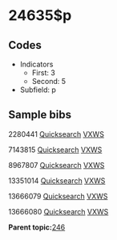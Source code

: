 # 24635$p

## Codes

-   Indicators
    -   First: 3
    -   Second: 5
-   Subfield: p

## Sample bibs

2280441 [Quicksearch](https://search.library.yale.edu/catalog/2280441) [VXWS](http://prodorbis.library.yale.edu:7014/vxws/GetHoldingsService?bibId=2280441)

7143815 [Quicksearch](https://search.library.yale.edu/catalog/7143815) [VXWS](http://prodorbis.library.yale.edu:7014/vxws/GetHoldingsService?bibId=7143815)

8967807 [Quicksearch](https://search.library.yale.edu/catalog/8967807) [VXWS](http://prodorbis.library.yale.edu:7014/vxws/GetHoldingsService?bibId=8967807)

13351014 [Quicksearch](https://search.library.yale.edu/catalog/13351014) [VXWS](http://prodorbis.library.yale.edu:7014/vxws/GetHoldingsService?bibId=13351014)

13666079 [Quicksearch](https://search.library.yale.edu/catalog/13666079) [VXWS](http://prodorbis.library.yale.edu:7014/vxws/GetHoldingsService?bibId=13666079)

13666080 [Quicksearch](https://search.library.yale.edu/catalog/13666080) [VXWS](http://prodorbis.library.yale.edu:7014/vxws/GetHoldingsService?bibId=13666080)

**Parent topic:**[246](../../tags/246/246.md)

